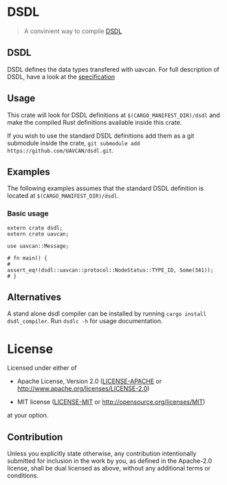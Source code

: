 # DSDL

> A convinient way to compile [DSDL](http://uavcan.org/Specification/3._Data_structure_description_language/)

## DSDL
DSDL defines the data types transfered with uavcan. For full description of DSDL, have a look at the [specification](http://uavcan.org/Specification/3._Data_structure_description_language/)

## Usage
This crate will look for DSDL definitions at `$(CARGO_MANIFEST_DIR)/dsdl` and make the compiled Rust definitions available inside this crate.

If you wish to use the standard DSDL definitions add them as a git submodule inside the crate, `git submodule add https://github.com/UAVCAN/dsdl.git`.

## Examples
The following examples assumes that the standard DSDL definition is located at `$(CARGO_MANIFEST_DIR)/dsdl`.
### Basic usage
```
extern crate dsdl;
extern crate uavcan;

use uavcan::Message;

# fn main() {
#
assert_eq!(dsdl::uavcan::protocol::NodeStatus::TYPE_ID, Some(341));
# }

```

## Alternatives
A stand alone dsdl compiler can be installed by running `cargo install dsdl_compiler`. Run `dsdlc -h` for usage documentation.


# License

Licensed under either of

- Apache License, Version 2.0 ([LICENSE-APACHE](LICENSE-APACHE) or
  http://www.apache.org/licenses/LICENSE-2.0)

- MIT license ([LICENSE-MIT](LICENSE-MIT) or http://opensource.org/licenses/MIT)

at your option.

## Contribution

Unless you explicitly state otherwise, any contribution intentionally submitted
for inclusion in the work by you, as defined in the Apache-2.0 license, shall be
dual licensed as above, without any additional terms or conditions.

